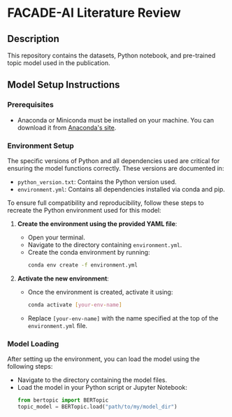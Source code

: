 # FACADE-AI Literature Review

## Description
This repository contains the datasets, Python notebook, and pre-trained topic model used in the publication.

## Model Setup Instructions

### Prerequisites
- Anaconda or Miniconda must be installed on your machine. You can download it from [Anaconda's site](https://www.anaconda.com/products/individual).

### Environment Setup
The specific versions of Python and all dependencies used are critical for ensuring the model functions correctly. These versions are documented in:
- `python_version.txt`: Contains the Python version used.
- `environment.yml`: Contains all dependencies installed via conda and pip.

To ensure full compatibility and reproducibility, follow these steps to recreate the Python environment used for this model:

1. **Create the environment using the provided YAML file**:
   - Open your terminal.
   - Navigate to the directory containing `environment.yml`.
   - Create the conda environment by running:
     ```bash
     conda env create -f environment.yml
     ```

2. **Activate the new environment**:
   - Once the environment is created, activate it using:
     ```bash
     conda activate [your-env-name]
     ```
   - Replace `[your-env-name]` with the name specified at the top of the `environment.yml` file.

### Model Loading
After setting up the environment, you can load the model using the following steps:

- Navigate to the directory containing the model files.
- Load the model in your Python script or Jupyter Notebook:
  ```python
  from bertopic import BERTopic
  topic_model = BERTopic.load("path/to/my/model_dir")
